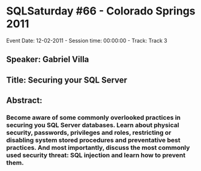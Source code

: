 # SQLSaturday #66 - Colorado Springs 2011
Event Date: 12-02-2011 - Session time: 00:00:00 - Track: Track 3
## Speaker: Gabriel Villa
## Title: Securing your SQL Server
## Abstract:
### Become aware of some commonly overlooked practices in securing you SQL Server databases. Learn about physical security, passwords, privileges and roles, restricting or disabling system stored procedures and preventative best practices. And most importantly, discuss the most commonly used security threat: SQL injection and learn how to prevent them.
